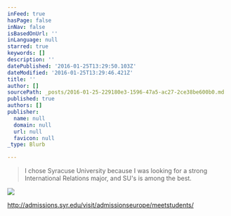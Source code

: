 ```yaml
---
inFeed: true
hasPage: false
inNav: false
isBasedOnUrl: ''
inLanguage: null
starred: true
keywords: []
description: ''
datePublished: '2016-01-25T13:29:50.103Z'
dateModified: '2016-01-25T13:29:46.421Z'
title: ''
author: []
sourcePath: _posts/2016-01-25-229180e3-1596-47a5-ac27-2ce38be600b0.md
published: true
authors: []
publisher:
  name: null
  domain: null
  url: null
  favicon: null
_type: Blurb

---
```

> I chose Syracuse University because I was looking for a strong International Relations major, and SU's is among the best.

![](https://s3-us-west-2.amazonaws.com/the-grid-img/p/f3f0f27b99c6d68527b6e9e77fa41d0ae5b07014.jpg)

http://admissions.syr.edu/visit/admissionseurope/meetstudents/